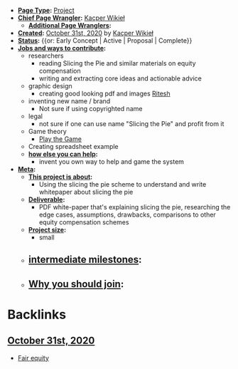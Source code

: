 - **[Page Type](<Page Type.md>):** [Project](<Project.md>)
- **[Chief Page Wrangler](<Chief Page Wrangler.md>):** [Kacper Wikieł](<Kacper Wikieł.md>)
    - **[Additional Page Wranglers](<Additional Page Wranglers.md>):** [ ](< .md>)
- **[Created](<Created.md>):** [October 31st, 2020](<October 31st, 2020.md>) by [Kacper Wikieł](<Kacper Wikieł.md>)
- **[Status](<Status.md>):** {{or: Early Concept | Active | Proposal | Complete}}
- **[Jobs and ways to contribute](<Jobs and ways to contribute.md>):**
    - researchers 
        - reading Slicing the Pie and similar materials on equity compensation 
        - writing and extracting core ideas and actionable advice
    - graphic design 
        - creating good looking pdf and images [Ritesh](<Ritesh.md>)
    - inventing new name / brand 
        - Not sure if using copyrighted name 
    - legal
        - not sure if one can use name "Slicing the Pie" and profit from it
    - Game theory 
        - [Play the Game](https://www.slicingpie.com/deck/)
    - Creating spreadsheet example 
    - **[how else you can help](<how else you can help.md>):**
        - invent you own way to help and game the system
- **[Meta](<Meta.md>):**
    - **[This project is about](<This project is about.md>):**
        - Using the slicing the pie scheme to understand and write whitepaper about slicing the pie 
    - **[Deliverable](<Deliverable.md>):**
        - PDF white-paper that's explaining slicing the pie, researching the edge cases, assumptions, drawbacks, comparisons to other equity compensation schemes
    - **[Project size](<Project size.md>):**
        - small
    - **[intermediate milestones](<intermediate milestones.md>):**
        - 
    - **[Why you should join](<Why you should join.md>):**
        - 

# Backlinks
## [October 31st, 2020](<October 31st, 2020.md>)
- [Fair equity  ](<Fair equity  .md>)

